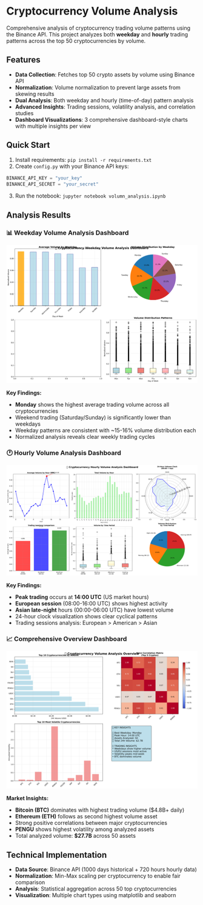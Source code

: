# Cryptocurrency Volume Analysis

Comprehensive analysis of cryptocurrency trading volume patterns using the Binance API. This project analyzes both **weekday** and **hourly** trading patterns across the top 50 cryptocurrencies by volume.

## Features

- **Data Collection**: Fetches top 50 crypto assets by volume using Binance API
- **Normalization**: Volume normalization to prevent large assets from skewing results
- **Dual Analysis**: Both weekday and hourly (time-of-day) pattern analysis
- **Advanced Insights**: Trading sessions, volatility analysis, and correlation studies
- **Dashboard Visualizations**: 3 comprehensive dashboard-style charts with multiple insights per view

## Quick Start

1. Install requirements: `pip install -r requirements.txt`
2. Create `config.py` with your Binance API keys:

```python
BINANCE_API_KEY = "your_key"
BINANCE_API_SECRET = "your_secret"
```

3. Run the notebook: `jupyter notebook volumn_analysis.ipynb`

## Analysis Results

### 📊 Weekday Volume Analysis Dashboard

![Weekday Volume Dashboard](charts/weekday_volume_dashboard.png)

**Key Findings:**

- **Monday** shows the highest average trading volume across all cryptocurrencies
- Weekend trading (Saturday/Sunday) is significantly lower than weekdays
- Weekday patterns are consistent with ~15-16% volume distribution each
- Normalized analysis reveals clear weekly trading cycles

### 🕐 Hourly Volume Analysis Dashboard

![Hourly Volume Dashboard](charts/hourly_volume_dashboard.png)

**Key Findings:**

- **Peak trading** occurs at **14:00 UTC** (US market hours)
- **European session** (08:00-16:00 UTC) shows highest activity
- **Asian late-night** hours (00:00-06:00 UTC) have lowest volume
- 24-hour clock visualization shows clear cyclical patterns
- Trading sessions analysis: European > American > Asian

### 📈 Comprehensive Overview Dashboard

![Overview Dashboard](charts/overview_dashboard.png)

**Market Insights:**

- **Bitcoin (BTC)** dominates with highest trading volume ($4.8B+ daily)
- **Ethereum (ETH)** follows as second highest volume asset
- Strong positive correlations between major cryptocurrencies
- **PENGU** shows highest volatility among analyzed assets
- Total analyzed volume: **$27.7B** across 50 assets

## Technical Implementation

- **Data Source**: Binance API (1000 days historical + 720 hours hourly data)
- **Normalization**: Min-Max scaling per cryptocurrency to enable fair comparison
- **Analysis**: Statistical aggregation across 50 top cryptocurrencies
- **Visualization**: Multiple chart types using matplotlib and seaborn
